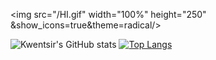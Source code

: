 <img src="/HI.gif" width="100%" height="250" &show_icons=true&theme=radical/>
<br/>

![Kwentsir's GitHub stats](https://github-readme-stats.vercel.app/api?username=kwentsir&layout=compact&show_icons=true&theme=radical)
[![Top Langs](https://github-readme-stats.vercel.app/api/top-langs/?username=kwentsir&layout=compact&show_icons=true&theme=radical)](https://github.com/kwentsir/github-readme-stats)
